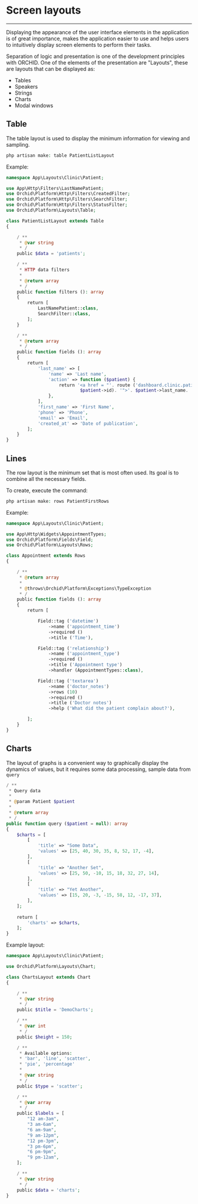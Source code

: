 # Screen layouts
----------

Displaying the appearance of the user interface elements in the application is of great importance, makes the application
easier to use and helps users to intuitively display screen elements to perform their tasks.


Separation of logic and presentation is one of the development principles with ORCHID.
One of the elements of the presentation are "Layouts", these are layouts that can be displayed as:
- Tables
- Speakers
- Strings
- Charts
- Modal windows



## Table

The table layout is used to display the minimum information for viewing and sampling.

```php
php artisan make: table PatientListLayout
```

Example:
```php
namespace App\Layouts\Clinic\Patient;

use App\Http\Filters\LastNamePatient;
use Orchid\Platform\Http\Filters\CreatedFilter;
use Orchid\Platform\Http\Filters\SearchFilter;
use Orchid\Platform\Http\Filters\StatusFilter;
use Orchid\Platform\Layouts\Table;

class PatientListLayout extends Table
{

    / **
     * @var string
     * /
    public $data = 'patients';

    / **
     * HTTP data filters
     *
     * @return array
     * /
    public function filters (): array
    {
        return [
            LastNamePatient::class,
            SearchFilter::class,
        ];
    }

    / **
     * @return array
     * /
    public function fields (): array
    {
        return [
            'last_name' => [
                'name' => 'Last name',
                'action' => function ($patient) {
                    return '<a href = "'. route ('dashboard.clinic.patient.edit',
                            $patient->id). '">'. $patient->last_name. '</a>';
                },
            ],
            'first_name' => 'First Name',
            'phone' => 'Phone',
            'email' => 'Email',
            'created_at' => 'Date of publication',
        ];
    }
}
```

## Lines

The row layout is the minimum set that is most often used.
Its goal is to combine all the necessary fields.

To create, execute the command:
```php
php artisan make: rows PatientFirstRows
```

Example:
```php
namespace App\Layouts\Clinic\Patient;

use App\Http\Widgets\AppointmentTypes;
use Orchid\Platform\Fields\Field;
use Orchid\Platform\Layouts\Rows;

class Appointment extends Rows
{

    / **
     * @return array
     *
     * @throws\Orchid\Platform\Exceptions\TypeException
     * /
    public function fields (): array
    {
        return [

            Field::tag ('datetime')
                ->name ('appointment_time')
                ->required ()
                ->title ('Time'),

            Field::tag ('relationship')
                ->name ('appointment_type')
                ->required ()
                ->title ('Appointment type')
                ->handler (AppointmentTypes::class),

            Field::tag ('textarea')
                ->name ('doctor_notes')
                ->rows (10)
                ->required ()
                ->title ('Doctor notes')
                ->help ('What did the patient complain about?'),

        ];
    }
}
```


## Charts

The layout of graphs is a convenient way to graphically display the dynamics of values, but it requires some
data processing, sample data from `query`

```php
/ **
 * Query data
 *
 * @param Patient $patient
 *
 * @return array
 * /
public function query ($patient = null): array
{
    $charts = [
        [
            'title' => "Some Data",
            'values' => [25, 40, 30, 35, 8, 52, 17, -4],
        ],
        [
            'title' => "Another Set",
            'values' => [25, 50, -10, 15, 18, 32, 27, 14],
        ],
        [
            'title' => "Yet Another",
            'values' => [15, 20, -3, -15, 58, 12, -17, 37],
        ],
    ];
    
    return [
        'charts' => $charts,
    ];
}
```


Example layout:
```php
namespace App\Layouts\Clinic\Patient;

use Orchid\Platform\Layouts\Chart;

class ChartsLayout extends Chart
{

    / **
     * @var string
     * /
    public $title = 'DemoCharts';

    / **
     * @var int
     * /
    public $height = 150;

    / **
     * Available options:
     * 'bar', 'line', 'scatter',
     * 'pie', 'percentage'
     *
     * @var string
     * /
    public $type = 'scatter';

    / **
     * @var array
     * /
    public $labels = [
        "12 am-3am",
        "3 am-6am",
        "6 am-9am",
        "9 am-12pm",
        "12 pm-3pm",
        "3 pm-6pm",
        "6 pm-9pm",
        "9 pm-12am",
    ];

    / **
     * @var string
     * /
    public $data = 'charts';
}
```

